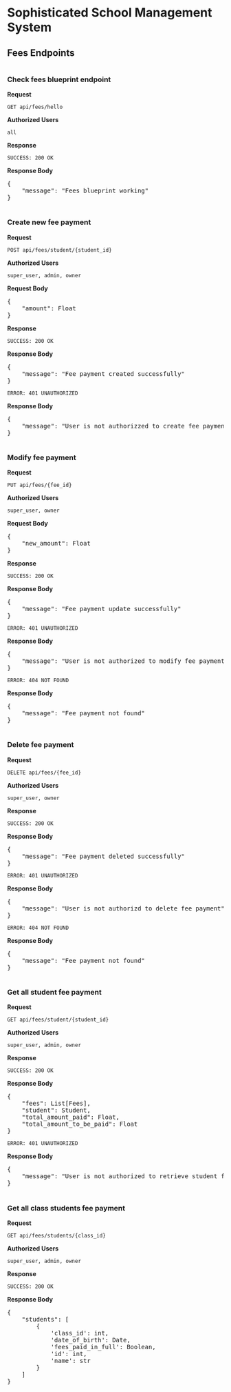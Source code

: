 # Sophisticated School Management System
## Fees Endpoints

#

### Check fees blueprint endpoint
**Request**

`GET api/fees/hello`

**Authorized Users**

`all`

**Response**

`SUCCESS: 200 OK`

**Response Body**
<pre>
{
    "message": "Fees blueprint working"
}
</pre>

#

### Create new fee payment
**Request**

`POST api/fees/student/{student_id}`

**Authorized Users**

`super_user, admin, owner`


**Request Body**
<pre>
{
    "amount": Float
}
</pre>

**Response**

`SUCCESS: 200 OK`

**Response Body**
<pre>
{
    "message": "Fee payment created successfully"
}
</pre>

`ERROR: 401 UNAUTHORIZED`

**Response Body**
<pre>
{
    "message": "User is not authorizzed to create fee payment"
}
</pre>

#

### Modify fee payment
**Request**

`PUT api/fees/{fee_id}`

**Authorized Users**

`super_user, owner`


**Request Body**
<pre>
{
    "new_amount": Float
}
</pre>

**Response**

`SUCCESS: 200 OK`

**Response Body**
<pre>
{
    "message": "Fee payment update successfully"
}
</pre>

`ERROR: 401 UNAUTHORIZED`

**Response Body**
<pre>
{
    "message": "User is not authorized to modify fee payment"
}
</pre>

`ERROR: 404 NOT FOUND`

**Response Body**
<pre>
{
    "message": "Fee payment not found"
}
</pre>

#

### Delete fee payment
**Request**

`DELETE api/fees/{fee_id}`

**Authorized Users**

`super_user, owner`


**Response**

`SUCCESS: 200 OK`

**Response Body**
<pre>
{
    "message": "Fee payment deleted successfully"
}
</pre>

`ERROR: 401 UNAUTHORIZED`

**Response Body**
<pre>
{
    "message": "User is not authorizd to delete fee payment"
}
</pre>

`ERROR: 404 NOT FOUND`

**Response Body**
<pre>
{
    "message": "Fee payment not found"
}
</pre>



#

### Get all student fee payment
**Request**

`GET api/fees/student/{student_id}`

**Authorized Users**

`super_user, admin, owner`

**Response**

`SUCCESS: 200 OK`

**Response Body**
<pre>
{
    "fees": List[Fees],
    "student": Student,
    "total_amount_paid": Float,
    "total_amount_to_be_paid": Float
}
</pre>

`ERROR: 401 UNAUTHORIZED`

**Response Body**
<pre>
{
    "message": "User is not authorized to retrieve student fee payment"
}
</pre>



#

### Get all class students fee payment
**Request**

`GET api/fees/students/{class_id}`

**Authorized Users**

`super_user, admin, owner`

**Response**

`SUCCESS: 200 OK`

**Response Body**
<pre>
{
    "students": [
        {
            'class_id': int,
            'date_of_birth': Date,
            'fees_paid_in_full': Boolean,
            'id': int,
            'name': str
        }
    ]
}
</pre>
